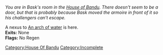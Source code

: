 *You are in Bask's room in the [ House of
Bandu](:Category:House_Of_Bandu.md "wikilink"). There doesn't seem to be
a door, but that is probably because Bask moved the armoire in front of
it so his challengers can't escape.*

A nexus to [An arch of water](An_arch_of_water "wikilink") is here.  
**Exits:** None  
**Flags:** No Regen  

[Category:House Of Bandu](Category:House_Of_Bandu "wikilink")
[Category:Incomplete](Category:Incomplete "wikilink")
